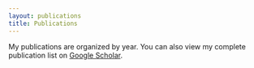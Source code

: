 ```yaml
---
layout: publications
title: Publications
---
```


My publications are organized by year. You can also view my complete publication list on [Google Scholar](https://scholar.google.co.uk/citations?hl=en&user=6zfnq1kAAAAJ).